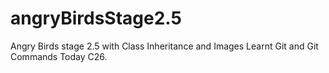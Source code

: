 # angryBirdsStage2.5
Angry Birds stage 2.5 with Class Inheritance and Images
Learnt Git and Git Commands Today C26.
